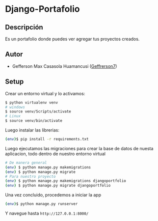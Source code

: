 # Django-Portafolio

## Descripción
Es un portafolio donde puedes ver agregar tus proyectos creados.

## Autor
- Gefferson Max Casasola Huamancusi ([Geffrerson7](https://www.github.com/Geffrerson7))

## Setup

Crear un entorno virtual y lo activamos:

```sh
$ python virtualenv venv
# windows
$ source venv/Scripts/activate
# Linux
$ source venv/bin/activate
```

Luego instalar las librerias:

```sh
(env)$ pip install -r requirements.txt
```

Luego ejecutamos las migraciones para crear la base de datos de nuesta aplicacion, todo dentro de nuestro entorno virtual
```sh
# De manera general
(env) $ python manage.py makemigrations
(env) $ python manage.py migrate
# Para nuestro proyecto
(env) $ python manage.py makemigrations djangoportfolio
(env) $ python manage.py migrate djangoportfolio
```

Una vez concluido, procedemos a iniciar la app

```sh
(env)$ python manage.py runserver
```
Y navegue hasta `http://127.0.0.1:8000/`
